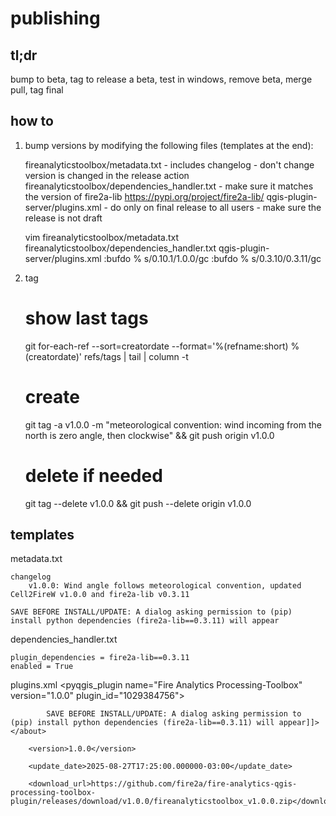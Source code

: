 # publishing

## tl;dr
bump to beta, tag to release a beta, test in windows, remove beta, merge pull, tag final

## how to
1. bump versions by modifying the following files (templates at the end):

    fireanalyticstoolbox/metadata.txt
        - includes changelog
        - don't change version is changed in the release action
    fireanalyticstoolbox/dependencies_handler.txt
        - make sure it matches the version of fire2a-lib https://pypi.org/project/fire2a-lib/
    qgis-plugin-server/plugins.xml
        - do only on final release to all users
        - make sure the release is not draft

    vim fireanalyticstoolbox/metadata.txt fireanalyticstoolbox/dependencies_handler.txt qgis-plugin-server/plugins.xml
    :bufdo % s/0.10.1/1.0.0/gc
    :bufdo % s/0.3.10/0.3.11/gc

2. tag

    # show last tags
    git for-each-ref --sort=creatordate --format='%(refname:short) %(creatordate)' refs/tags | tail | column -t
    # create
    git tag -a v1.0.0 -m "meteorological convention: wind incoming from the north is zero angle, then clockwise"  && git push origin v1.0.0
    # delete if needed
    git tag --delete v1.0.0 && git push --delete origin v1.0.0

## templates

metadata.txt

    changelog
        v1.0.0: Wind angle follows meteorological convention, updated Cell2FireW v1.0.0 and fire2a-lib v0.3.11

	SAVE BEFORE INSTALL/UPDATE: A dialog asking permission to (pip) install python dependencies (fire2a-lib==0.3.11) will appear

dependencies_handler.txt

	plugin_dependencies = fire2a-lib==0.3.11
    enabled = True

plugins.xml
	<pyqgis_plugin name="Fire Analytics Processing-Toolbox" version="1.0.0" plugin_id="1029384756">

			SAVE BEFORE INSTALL/UPDATE: A dialog asking permission to (pip) install python dependencies (fire2a-lib==0.3.11) will appear]]></about>

		<version>1.0.0</version>

		<update_date>2025-08-27T17:25:00.000000-03:00</update_date>

		<download_url>https://github.com/fire2a/fire-analytics-qgis-processing-toolbox-plugin/releases/download/v1.0.0/fireanalyticstoolbox_v1.0.0.zip</download_url>
